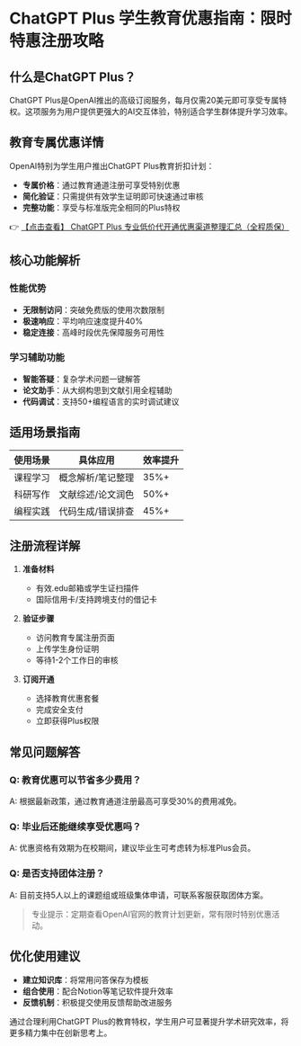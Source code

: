 # ChatGPT Plus 学生教育优惠指南：限时特惠注册攻略

## 什么是ChatGPT Plus？

ChatGPT Plus是OpenAI推出的高级订阅服务，每月仅需20美元即可享受专属特权。这项服务为用户提供更强大的AI交互体验，特别适合学生群体提升学习效率。

## 教育专属优惠详情

OpenAI特别为学生用户推出ChatGPT Plus教育折扣计划：
- **专属价格**：通过教育通道注册可享受特别优惠
- **简化验证**：只需提供有效学生证明即可快速通过审核
- **完整功能**：享受与标准版完全相同的Plus特权

👉 [【点击查看】 ChatGPT Plus 专业低价代开通优惠渠道整理汇总（全程质保）](https://bit.ly/DaiKai)

## 核心功能解析

### 性能优势
- **无限制访问**：突破免费版的使用次数限制
- **极速响应**：平均响应速度提升40%
- **稳定连接**：高峰时段优先保障服务可用性

### 学习辅助功能
- **智能答疑**：复杂学术问题一键解答
- **论文助手**：从大纲构思到文献引用全程辅助
- **代码调试**：支持50+编程语言的实时调试建议

## 适用场景指南

| 使用场景 | 具体应用 | 效率提升 |
|---------|---------|---------|
| 课程学习 | 概念解析/笔记整理 | 35%+ |
| 科研写作 | 文献综述/论文润色 | 50%+ |
| 编程实践 | 代码生成/错误排查 | 45%+ |

## 注册流程详解

1. **准备材料**
   - 有效.edu邮箱或学生证扫描件
   - 国际信用卡/支持跨境支付的借记卡

2. **验证步骤**
   - 访问教育专属注册页面
   - 上传学生身份证明
   - 等待1-2个工作日的审核

3. **订阅开通**
   - 选择教育优惠套餐
   - 完成安全支付
   - 立即获得Plus权限

## 常见问题解答

### Q: 教育优惠可以节省多少费用？
A: 根据最新政策，通过教育通道注册最高可享受30%的费用减免。

### Q: 毕业后还能继续享受优惠吗？
A: 优惠资格有效期为在校期间，建议毕业生可考虑转为标准Plus会员。

### Q: 是否支持团体注册？
A: 目前支持5人以上的课题组或班级集体申请，可联系客服获取团体方案。

> 专业提示：定期查看OpenAI官网的教育计划更新，常有限时特别优惠活动。

## 优化使用建议

- **建立知识库**：将常用问答保存为模板
- **组合使用**：配合Notion等笔记软件提升效率
- **反馈机制**：积极提交使用反馈帮助改进服务

通过合理利用ChatGPT Plus的教育特权，学生用户可显著提升学术研究效率，将更多精力集中在创新思考上。